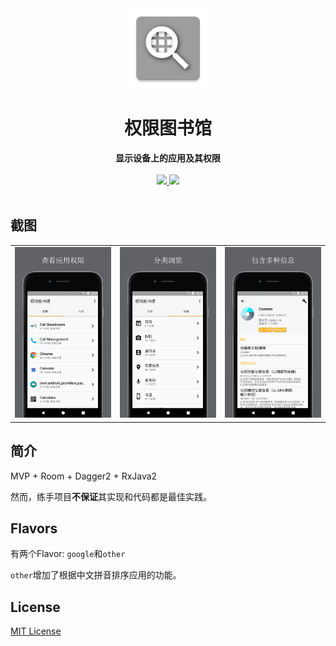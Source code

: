 <div align="center">
  <img src="https://github.com/DeweyReed/PermissionLibrary/blob/master/art/app_icon.png?raw=true" height="128" />
</div>

<h1 align="center">权限图书馆</h1>

<div align="center">
  <strong>显示设备上的应用及其权限</strong>
</div>
</br>
<div align="center">
    <a href="https://play.google.com/store/apps/details?id=com.finalweek10.permission.google">
        <img src="https://img.shields.io/badge/Download-PlayStore-green.svg"/>
    </a>
    <a href="https://www.coolapk.com/apk/162565">
        <img src="https://img.shields.io/badge/Download-CoolApk-green.svg"/>
    </a>
    </br>
</div>
</br>

## 截图

||||
|:-:|:-:|:-:|
|![screenshot1](https://github.com/DeweyReed/PermissionLibrary/blob/master/art/screenshot_4.webp?raw=true)|![screenshot2](https://github.com/DeweyReed/PermissionLibrary/blob/master/art/screenshot_5.webp?raw=true)|![screenshot3](https://github.com/DeweyReed/PermissionLibrary/blob/master/art/screenshot_6.webp?raw=true)|

## 简介

MVP + Room + Dagger2 + RxJava2

然而，练手项目**不保证**其实现和代码都是最佳实践。

## Flavors

有两个Flavor: `google`和`other`

`other`增加了根据中文拼音排序应用的功能。

## License

[MIT License](https://github.com/DeweyReed/PermissionLibrary/blob/master/LICENSE)